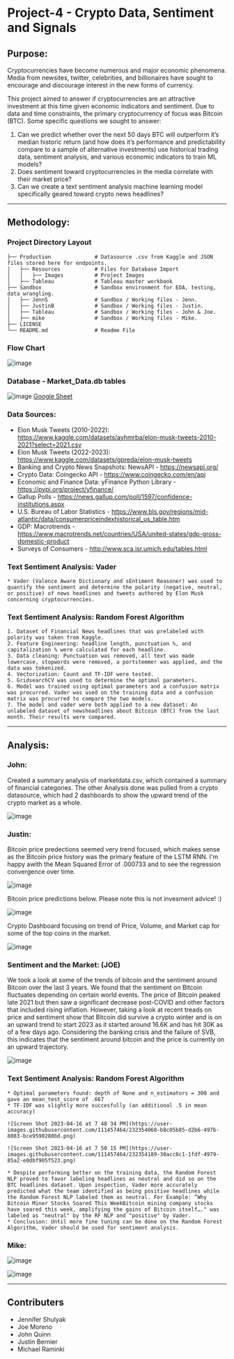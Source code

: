 # Project-4 - Crypto Data, Sentiment and Signals


## Purpose: 
Cryptocurrencies have become numerous and major economic phenomena. Media from newsites, twitter, celebrities, and billionaires have sought to encourage and discourage interest in the new forms of currency. 

This project aimed to answer if cryptocurrencies are an attractive investment at this time given economic indicators and sentiment. Due to data and time constraints, the primary cryptocurrency of focus was Bitcoin (BTC). Some specific questions we sought to answer:
1. Can we predict whether over the next 50 days BTC will outperform it’s median historic return (and how does it’s performance and predictability compare to a sample of alternative investments) use historical trading data, sentiment analysis, and various economic indicators to train ML models?
2. Does sentiment toward cryptocurrencies in the media correlate with their market price?
3. Can we create a text sentiment analysis machine learning model specifically geared toward crypto news headlines? 


______________________________________________________________________________
## Methodology:
### Project Directory Layout

    ├── Production              # Datasource .csv from Kaggle and JSON files stored here for endpoints.
    │   ├── Resources           # Files for Database Import
    │   │   ├── Images          # Project Images
    │   ├── Tableau             # Tableau master workbook
    ├── Sandbox                 # Sandbox environment for EDA, testing, data wrangling.
    │   ├── JennS               # Sandbox / Working files - Jenn.
    │   ├── JustinB             # Sandbox / Working files - Justin.
    │   ├── Tableau             # Sandbox / Working files - John & Joe.
    │   ├── mike                # Sandbox / Working files - Mike.    
    ├── LICENSE
    └── README.md               # Readme File

### Flow Chart
![image](https://user-images.githubusercontent.com/36682023/232347548-e0b19190-f126-4d04-bf5c-0e2957914b5e.png)

### Database - Market_Data.db tables
![image](https://user-images.githubusercontent.com/36682023/232348057-13307465-9878-47f0-b855-5e97f691b550.png)
[Google Sheet](https://docs.google.com/spreadsheets/d/1boIk5OkkzzumndtRMwkkKE1grw_CWv3P7WuklKdLLLw/edit?usp=sharing)

### Data Sources:

* Elon Musk Tweets (2010-2022): https://www.kaggle.com/datasets/ayhmrba/elon-musk-tweets-2010-2021?select=2021.csv 
* Elon Musk Tweets (2022-2023): https://www.kaggle.com/datasets/gpreda/elon-musk-tweets
* Banking and Crypto News Snapshots: NewsAPI - https://newsapi.org/
* Crypto Data: Coingecko API - https://www.coingecko.com/en/api
* Economic and Finance Data: yFinance Python Library - https://pypi.org/project/yfinance/
* Gallup Polls - https://news.gallup.com/poll/1597/confidence-institutions.aspx
* U.S. Bureau of Labor Statistics - https://www.bls.gov/regions/mid-atlantic/data/consumerpriceindexhistorical_us_table.htm
* GDP: Macrotrends - https://www.macrotrends.net/countries/USA/united-states/gdp-gross-domestic-product
* Surveys of Consumers - http://www.sca.isr.umich.edu/tables.html

### Text Sentiment Analysis: Vader
    * Vader (Valence Aware Dictionary and sEntiment Reasoner) was used to quantify the sentiment and determine the polarity (negative, neutral, or positive) of news headlines and tweets authored by Elon Musk concerning cryptocurrencies. 
### Text Sentiment Analysis: Random Forest Algorithm
    1. Dataset of Financial News headlines that was prelabeled with polarity was taken from Kaggle.
    2. Feature Engineering: headline length, punctuation %, and capitalization % were calculated for each headline.
    3. Data cleaning: Punctuation was removed, all text was made lowercase, stopwords were removed, a portstemmer was applied, and the data was tokenized. 
    4. Vectorization: Count and TF-IDF were tested.
    5. GridsearchCV was used to determine the optimal parameters.
    6. Model was trained using optimal parameters and a confusion matrix was procurred. Vader was used on the training data and a confusion matrix was procurred to compare the two models. 
    7. The model and vader were both applied to a new dataset: An unlabeled dataset of newsheadlines about Bitcoin (BTC) from the last month. Their results were compared.  
______________________________________________________________________________
## Analysis:
### John: 

Created a summary analysis of marketdata.csv, which contained a summary of financial categories. The other Analysis done was pulled from a crypto datasource,           which had 2 dashboards to show the upward trend of the crypto market as a whole.

![image](https://user-images.githubusercontent.com/36682023/232646098-c9469bce-4625-4718-bdf6-b5b136461238.png)


### Justin: 

Bitcoin price predections seemed very trend focused, which makes sense as the Bitcoin price history was the primary feature of the LSTM RNN. 
I'm happy awith the Mean Squared Error of .000733 and to see the regression convergence over time. 

![image](https://user-images.githubusercontent.com/36682023/232645339-38a9528a-46a3-4417-bc38-b0b7a387bd8d.png)

Bitcoin price predictions below.  Please note this is not invesment advice!  :) 

![image](https://user-images.githubusercontent.com/36682023/232647677-99e19463-dc5b-441c-8386-6f8b75e708d4.png)

Crypto Dashboard focusing on trend of Price, Volume, and Market cap for some of the top coins in the market. 

![image](https://user-images.githubusercontent.com/36682023/232647618-1b686406-626a-4f98-b439-d107ea26f95e.png)


### Sentiment and the Market: (JOE)

We took a look at some of the trends of bitcoin and the sentiment around Bitcoin over the last 3 years. We found that the sentiment on Bitcoin fluctuates depending on certain world events. The price of Bitcoin peaked late 2021 but then saw a significant decrease post-COVID and other factors that included rising inflation. However, taking a look at recent treads on price and sentiment show that Bitcoin did survive a crypto winter and is on an upward trend to start 2023 as it started around 16.6K and has hit 30K as of a few days ago. Considering the banking crisis and the failure of SVB, this indicates that the sentiment around bitcoin and the price is currently on an upward trajectory.

![image](https://user-images.githubusercontent.com/36682023/232663998-6705abc1-9a50-45ce-9954-baff7177e64f.png)

### Text Sentiment Analysis: Random Forest Algorithm
    * Optimal parameters found: depth of None and n_estimators = 300 and gave an mean_test_score of .667
    * TF-IDF was slightly more succesfully (an additional .5 in mean accuracy)
    
    ![Screen Shot 2023-04-16 at 7 48 34 PM](https://user-images.githubusercontent.com/111457464/232354068-b8c05b85-d2b6-497b-8083-bce9590280bd.png)
    
    ![Screen Shot 2023-04-16 at 7 50 15 PM](https://user-images.githubusercontent.com/111457464/232354189-30acc8c1-1fdf-4979-85a2-e0dbf905f523.png)
    
    * Despite performing better on the training data, the Random Forest NLP proved to favor labeling headlines as neutral and did so on the BTC headlines dataset. Upon inspection, Vader more accurately predicted what the team identified as being positive headlines while the Random Forest NLP labeled them as neutral. For Example: “Why Bitcoin Miner Stocks Soared This WeekBitcoin mining company stocks have soared this week, amplifying the gains of Bitcoin itself…." was labeled as "neutral" by the RF NLP and "positive" by Vader.
    * Conclusion: Until more fine tuning can be done on the Random Forest Algorithm, Vader should be used for sentiment analysis.

### Mike: 

![image](https://user-images.githubusercontent.com/36682023/232664241-f3dc2202-49ff-4a22-a95e-c09fb14e1c58.png)

![image](https://user-images.githubusercontent.com/36682023/232664266-a0b34fb4-cc59-491e-b4a4-011dceef78c7.png)



______________________________________________________________________________
## Contributers

- Jennifer Shulyak
- Joe Moreno
- John Quinn
- Justin Bernier
- Michael Raminki
